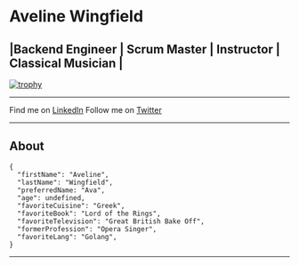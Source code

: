 # Aveline Wingfield

## |Backend Engineer | Scrum Master | Instructor | Classical Musician |
[![trophy](https://github-profile-trophy.vercel.app/?username=ryo-ma)](https://github.com/ryo-ma/github-profile-trophy)

---

Find me on [LinkedIn](https://www.linkedin.com/in/avawingfield/)
Follow me on [Twitter](https://twitter.com/AvaWingz)

---

## About

```
{
  "firstName": "Aveline",
  "lastName": "Wingfield",
  "preferredName: "Ava",
  "age": undefined,
  "favoriteCuisine": "Greek",
  "favoriteBook": "Lord of the Rings",
  "favoriteTelevision": "Great British Bake Off",
  "formerProfession": "Opera Singer",
  "favoriteLang": "Golang",
}
```

---
